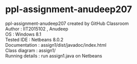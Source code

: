 # ppl-assignment-anudeep207
ppl-assignment-anudeep207 created by GitHub Classroom
<br>Author : IIT2015102 , Anudeep
<br>OS : Windows 8.1
<br>Tested IDE : Netbeans 8.0.2
<br>Documentation : assign1/dist/javadoc/index.html
<br>Class diagram : assign1/
<br>Running details : run assign1.java on Netbeans
